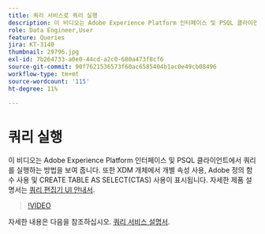 ```yaml
---
title: 쿼리 서비스로 쿼리 실행
description: 이 비디오는 Adobe Experience Platform 인터페이스 및 PSQL 클라이언트에서 쿼리를 실행하는 방법을 보여 줍니다. 또한 XDM 개체에서 개별 속성 사용, Adobe 정의 함수 사용 및 CREATE TABLE AS SELECT(CTAS) 사용이 표시됩니다.
role: Data Engineer,User
feature: Queries
jira: KT-3140
thumbnail: 29796.jpg
exl-id: 7b264733-a0e0-44cd-a2c0-680a473f8cf6
source-git-commit: 90f7621536573f60ac6585404b1ac0e49cb08496
workflow-type: tm+mt
source-wordcount: '115'
ht-degree: 11%

---
```


# 쿼리 실행

이 비디오는 Adobe Experience Platform 인터페이스 및 PSQL 클라이언트에서 쿼리를 실행하는 방법을 보여 줍니다. 또한 XDM 개체에서 개별 속성 사용, Adobe 정의 함수 사용 및 CREATE TABLE AS SELECT(CTAS) 사용이 표시됩니다. 자세한 제품 설명서는 [쿼리 편집기 UI 안내서](https://experienceleague.adobe.com/docs/experience-platform/query/ui/user-guide.html?lang=ko).

>[!VIDEO](https://video.tv.adobe.com/v/29796?quality=12&learn=on)

자세한 내용은 다음을 참조하십시오. [쿼리 서비스 설명서](https://experienceleague.adobe.com/docs/experience-platform/query/home.html?lang=ko).
